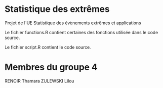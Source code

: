 # Statistique des extrêmes
Projet de l'UE Statistique des évènements extrêmes et applications

Le fichier functions.R contient certaines des fonctions utilisée dans le code source.

Le fichier script.R contient le code source.

# Membres du groupe 4
RENOIR Thamara
ZULEWSKI Lilou
